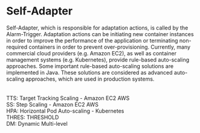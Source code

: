 # Self-Adapter
Self-Adapter, which is responsible for adaptation actions, is called by the Alarm-Trigger. Adaptation actions can be initiating new container instances in order to improve the performance of the application or terminating non-required containers in order to prevent over-provisioning. Currently, many commercial cloud providers (e.g. Amazon EC2), as well as container management systems (e.g. Kubernetes), provide rule-based auto-scaling approaches. Some important rule-based auto-scaling solutions are implemented in Java. These solutions are considered as advanced auto-scaling approaches, which are used in production systems.
<br><br>
<br>TTS: Target Tracking Scaling - Amazon EC2 AWS
<br>SS: Step Scaling - Amazon EC2 AWS
<br>HPA: Horizontal Pod Auto-scaling - Kubernetes
<br>THRES: THRESHOLD
<br>DM: Dynamic Multi-level

 
